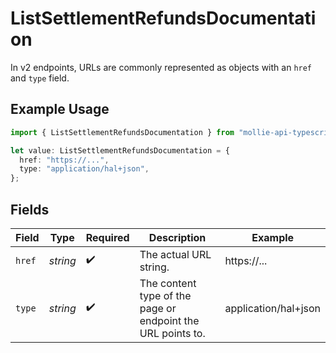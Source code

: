 # ListSettlementRefundsDocumentation

In v2 endpoints, URLs are commonly represented as objects with an `href` and `type` field.

## Example Usage

```typescript
import { ListSettlementRefundsDocumentation } from "mollie-api-typescript/models/operations";

let value: ListSettlementRefundsDocumentation = {
  href: "https://...",
  type: "application/hal+json",
};
```

## Fields

| Field                                                       | Type                                                        | Required                                                    | Description                                                 | Example                                                     |
| ----------------------------------------------------------- | ----------------------------------------------------------- | ----------------------------------------------------------- | ----------------------------------------------------------- | ----------------------------------------------------------- |
| `href`                                                      | *string*                                                    | :heavy_check_mark:                                          | The actual URL string.                                      | https://...                                                 |
| `type`                                                      | *string*                                                    | :heavy_check_mark:                                          | The content type of the page or endpoint the URL points to. | application/hal+json                                        |